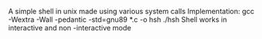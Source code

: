 A simple shell in unix made using various system calls
Implementation: gcc -Wextra -Wall -pedantic -std=gnu89 *.c -o hsh
./hsh 
Shell works in interactive and non -interactive mode
